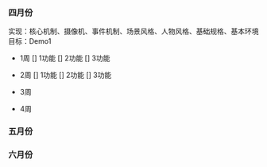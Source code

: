 ### 四月份

实现：核心机制、摄像机、事件机制、场景风格、人物风格、基础规格、基本环境
目标：Demo1

+ 1周
[] 1功能
[] 2功能
[] 3功能

+ 2周
[] 1功能
[] 2功能
[] 3功能

+ 3周

+ 4周

### 五月份

### 六月份
